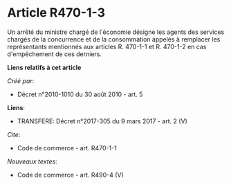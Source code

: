 # Article R470-1-3

Un arrêté du ministre chargé de l'économie désigne les agents des services chargés de la concurrence et de la consommation
appelés à remplacer les représentants mentionnés aux articles R. 470-1-1 et R. 470-1-2 en cas d'empêchement de ces derniers.

**Liens relatifs à cet article**

_Créé par_:

  - Décret n°2010-1010 du 30 août 2010 - art. 5

**Liens**:

  - TRANSFERE: Décret n°2017-305 du 9 mars 2017 - art. 2 (V)

_Cite_:

  - Code de commerce - art. R470-1-1

_Nouveaux textes_:

  - Code de commerce - art. R490-4 (V)

